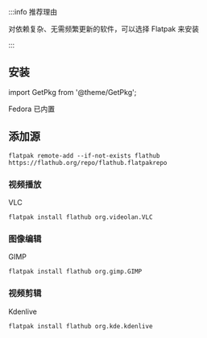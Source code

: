 :::info 推荐理由

对依赖复杂、无需频繁更新的软件，可以选择 Flatpak 来安装

:::

## 安装

import GetPkg from '@theme/GetPkg';

<GetPkg name="flatpak" apt pacman />

Fedora 已内置

## 添加源

    flatpak remote-add --if-not-exists flathub https://flathub.org/repo/flathub.flatpakrepo

### 视频播放

VLC

    flatpak install flathub org.videolan.VLC

### 图像编辑

GIMP

    flatpak install flathub org.gimp.GIMP

### 视频剪辑

Kdenlive

    flatpak install flathub org.kde.kdenlive
